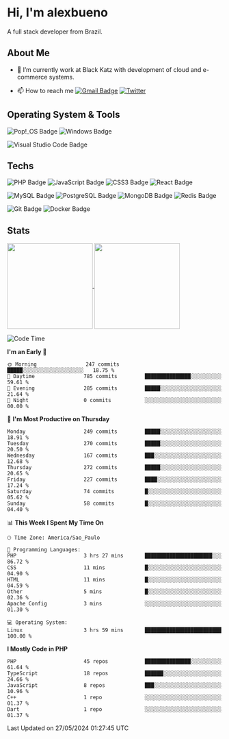 # Hi, I'm alexbueno

A full stack developer from Brazil.

## About Me

- 🌱 I’m currently work at Black Katz with development of cloud and e-commerce systems.

- 📫 How to reach me [![Gmail Badge](https://img.shields.io/badge/-gmail-c14438?style=for-the-badge&logo=Gmail&logoColor=ffffff)](mailto:alexsandrofbueno@gmail.com) [![Twitter](https://img.shields.io/badge/twitter-1DA1F2.svg?style=for-the-badge&logo=twitter&logoColor=ffffff)](https://twitter.com/Alex_Bueno_7)

## Operating System & Tools

![Pop!_OS Badge](https://img.shields.io/badge/Pop!__OS-48B9C7?logo=popos&logoColor=fff&style=flat)
![Windows Badge](https://img.shields.io/badge/Windows-0078D6?logo=windows&logoColor=fff&style=flat)

![Visual Studio Code Badge](https://img.shields.io/badge/Visual%20Studio%20Code-007ACC?logo=visualstudiocode&logoColor=fff&style=flat)

## Techs

![PHP Badge](https://img.shields.io/badge/PHP-777BB4?logo=php&logoColor=fff&style=flat)
![JavaScript Badge](https://img.shields.io/badge/JavaScript-F7DF1E?logo=javascript&logoColor=000&style=flat)
![CSS3 Badge](https://img.shields.io/badge/CSS3-1572B6?logo=css3&logoColor=fff&style=flat)
![React Badge](https://img.shields.io/badge/React-61DAFB?logo=react&logoColor=000&style=flat)

![MySQL Badge](https://img.shields.io/badge/MySQL-4479A1?logo=mysql&logoColor=fff&style=flat)
![PostgreSQL Badge](https://img.shields.io/badge/PostgreSQL-4169E1?logo=postgresql&logoColor=fff&style=flat)
![MongoDB Badge](https://img.shields.io/badge/MongoDB-47A248?logo=mongodb&logoColor=fff&style=flat)
![Redis Badge](https://img.shields.io/badge/Redis-DC382D?logo=redis&logoColor=fff&style=flat)

![Git Badge](https://img.shields.io/badge/Git-F05032?logo=git&logoColor=fff&style=flat)
![Docker Badge](https://img.shields.io/badge/Docker-2496ED?logo=docker&logoColor=fff&style=flat)


## Stats

<a href="https://github.com/anuraghazra/github-readme-stats">
  <img height=200 align="center" src="https://github-readme-stats.vercel.app/api?username=alexbueno7&theme=dark" />
</a>
<a href="https://github.com/anuraghazra/convoychat">
  <img height=200 align="center" src="https://github-readme-stats.vercel.app/api/top-langs?username=alexbueno7&layout=compact&langs_count=8&card_width=320&theme=dark" />
</a>

<!--START_SECTION:waka-->
![Code Time](http://img.shields.io/badge/Code%20Time-970%20hrs%2044%20mins-blue)

**I'm an Early 🐤** 

```text
🌞 Morning                247 commits         █████░░░░░░░░░░░░░░░░░░░░   18.75 % 
🌆 Daytime                785 commits         ███████████████░░░░░░░░░░   59.61 % 
🌃 Evening                285 commits         █████░░░░░░░░░░░░░░░░░░░░   21.64 % 
🌙 Night                  0 commits           ░░░░░░░░░░░░░░░░░░░░░░░░░   00.00 % 
```
📅 **I'm Most Productive on Thursday** 

```text
Monday                   249 commits         █████░░░░░░░░░░░░░░░░░░░░   18.91 % 
Tuesday                  270 commits         █████░░░░░░░░░░░░░░░░░░░░   20.50 % 
Wednesday                167 commits         ███░░░░░░░░░░░░░░░░░░░░░░   12.68 % 
Thursday                 272 commits         █████░░░░░░░░░░░░░░░░░░░░   20.65 % 
Friday                   227 commits         ████░░░░░░░░░░░░░░░░░░░░░   17.24 % 
Saturday                 74 commits          █░░░░░░░░░░░░░░░░░░░░░░░░   05.62 % 
Sunday                   58 commits          █░░░░░░░░░░░░░░░░░░░░░░░░   04.40 % 
```


📊 **This Week I Spent My Time On** 

```text
🕑︎ Time Zone: America/Sao_Paulo

💬 Programming Languages: 
PHP                      3 hrs 27 mins       ██████████████████████░░░   86.72 % 
CSS                      11 mins             █░░░░░░░░░░░░░░░░░░░░░░░░   04.90 % 
HTML                     11 mins             █░░░░░░░░░░░░░░░░░░░░░░░░   04.59 % 
Other                    5 mins              █░░░░░░░░░░░░░░░░░░░░░░░░   02.36 % 
Apache Config            3 mins              ░░░░░░░░░░░░░░░░░░░░░░░░░   01.30 % 

💻 Operating System: 
Linux                    3 hrs 59 mins       █████████████████████████   100.00 % 
```

**I Mostly Code in PHP** 

```text
PHP                      45 repos            ███████████████░░░░░░░░░░   61.64 % 
TypeScript               18 repos            ██████░░░░░░░░░░░░░░░░░░░   24.66 % 
JavaScript               8 repos             ███░░░░░░░░░░░░░░░░░░░░░░   10.96 % 
C++                      1 repo              ░░░░░░░░░░░░░░░░░░░░░░░░░   01.37 % 
Dart                     1 repo              ░░░░░░░░░░░░░░░░░░░░░░░░░   01.37 % 
```




 Last Updated on 27/05/2024 01:27:45 UTC
<!--END_SECTION:waka-->
